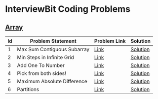 # InterviewBit Coding Problems

## [Array](https://www.interviewbit.com/courses/programming/topics/arrays/)

<table>
      <thead>
        <tr>
          <th>Id</th>
          <th>Problem Statement</th>
          <th>Problem Link</th>
          <th>Solution</th>          
        </tr>
      </thead>
      <tbody>
        <tr>
          <td>1</td>
          <td>Max Sum Contiguous Subarray</td>
          <td>
            <a
              href="https://www.interviewbit.com/problems/max-sum-contiguous-subarray/"
              >Link</a
            >
          </td>
          <td>
            <a
              href="https://github.com/waesabi/Interviewbit-Coding-Problems/blob/master/src/com/company/array/MaxSumContiguousSubArray.java"
              >Solution</a
            >
          </td>
        </tr>
        <tr>
          <td>2</td>
          <td>Min Steps in Infinite Grid</td>
          <td>
            <a
              href="https://www.interviewbit.com/problems/min-steps-in-infinite-grid/"
              >Link</a
            >
          </td>
          <td>
            <a
              href="https://github.com/waesabi/Interviewbit-Coding-Problems/blob/master/src/com/company/array/MinStepsInInfiniteGrid.java"
              >Solution</a
            >
          </td>
        </tr>
        <tr>
          <td>3</td>
          <td>Add One To Number</td>
          <td>
            <a href="https://www.interviewbit.com/problems/add-one-to-number/"
              >Link</a
            >
          </td>
          <td>
            <a
              href="https://github.com/waesabi/Interviewbit-Coding-Problems/blob/master/src/com/company/array/AddOneToNumber.java"
              >Solution</a
            >
          </td>
        </tr>
        <tr>
          <td>4</td>
          <td>Pick from both sides!</td>
          <td>
            <a href="https://www.interviewbit.com/problems/pick-from-both-sides/"
              >Link</a
            >
          </td>
          <td>
            <a
              href="https://github.com/waesabi/Interviewbit-Coding-Problems/blob/master/src/com/company/array/PickFromBothSides.java"
              >Solution</a
            >
          </td>          
        </tr>
        <tr>
          <td>5</td>
          <td>Maximum Absolute Difference</td>
          <td>
            <a href="https://www.interviewbit.com/problems/maximum-absolute-difference/"
              >Link</a
            >
          </td>
          <td>
            <a
              href="https://github.com/waesabi/Interviewbit/blob/master/src/com/company/array/MaximumAbsoluteDifference.java"
              >Solution</a
            >
          </td>          
        </tr>
        <tr>
          <td>6</td>
          <td>Partitions</td>
          <td>
            <a href="https://www.interviewbit.com/problems/partitions/"
              >Link</a
            >
          </td>
          <td>
            <a
              href="https://github.com/waesabi/Interviewbit-Coding-Problems/blob/master/src/com/company/array/Partitions.java"
              >Solution</a
            >
          </td>          
        </tr>
      </tbody>
</table>
